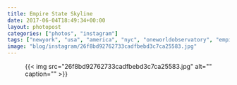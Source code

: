 ```yaml
---
title: Empire State Skyline
date: 2017-06-04T18:49:34+00:00
layout: photopost
categories: ["photos", "instagram"]
tags: ["newyork", "usa", "america", "nyc", "oneworldobservatory", "empirestatebuilding", "esb", "skyline", "432parkavenue", "sunset", "latergram"]
image: "blog/instagram/26f8bd92762733cadfbebd3c7ca25583.jpg"
---
```


<figure class="photo photo--square">
  {{< img src="26f8bd92762733cadfbebd3c7ca25583.jpg" alt="" caption="" >}}

</figure>


